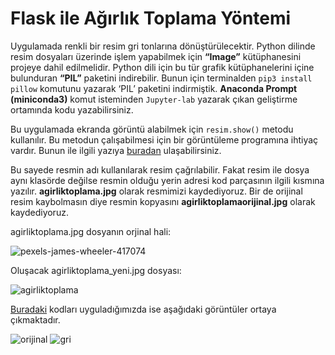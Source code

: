 # Flask ile Ağırlık Toplama Yöntemi

Uygulamada renkli bir resim gri tonlarına dönüştürülecektir. Python dilinde resim dosyaları üzerinde işlem yapabilmek için **“Image”** kütüphanesini projeye dahil edilmelidir. Python dili için bu tür grafik kütüphanelerini içine bulunduran **“PIL”** paketini indirebilir. Bunun için terminalden ```pip3 install pillow``` komutunu yazarak ‘PIL’ paketini indirmiştik. **Anaconda Prompt (miniconda3)** komut isteminden ``` Jupyter-lab ``` yazarak çıkan geliştirme ortamında kodu yazabilirsiniz.

Bu uygulamada ekranda görüntü alabilmek için ```resim.show()``` metodu kullanılır. Bu metodun çalışabilmesi için bir görüntüleme programına ihtiyaç vardır. Bunun ile ilgili yazıya [buradan](https://github.com/rumeysaustun/Flask/blob/main/05-%20Flask%20Sayfaya%20Kaynak%20Dosyalar%C4%B1%20Ekleme%20(CSS,JS,IMG%20vs).md#flask-sayfaya-kaynak-dosyalar%C4%B1-ekleme-cssjsimg-vsmd) ulaşabilirsiniz.

Bu sayede resmin adı kullanılarak resim çağrılabilir. Fakat resim ile dosya aynı klasörde değilse resmin olduğu yerin adresi kod parçasının ilgili kısmına yazılır. **agirliktoplama.jpg** olarak resmimizi kaydediyoruz. Bir de orijinal resim kaybolmasın diye resmin kopyasını **agirliktoplamaorijinal.jpg** olarak kaydediyoruz.

agirliktoplama.jpg dosyanın orjinal hali:

![pexels-james-wheeler-417074](https://user-images.githubusercontent.com/59111328/135749363-3be06750-ab4c-4ccb-91f2-73d9a2aba7f5.jpg)

Oluşacak agirliktoplama_yeni.jpg dosyası:

![agirliktoplama](https://user-images.githubusercontent.com/59111328/135749371-bba8afcc-0abc-4bc2-8e8c-12bede1803fe.jpg)

[Buradaki](https://github.com/rumeysaustun/Flask-ile-Goruntu-Isleme/blob/main/01-%20Ağırlık%20Toplama/Flask%20ile%20Ağırlık%20Toplama.py) kodları uyguladığımızda ise aşağıdaki görüntüler ortaya çıkmaktadır.

![orijinal](https://user-images.githubusercontent.com/59111328/135750717-6667a50e-58f3-49df-be1c-f5278f1c2f3f.PNG)
![gri](https://user-images.githubusercontent.com/59111328/135750719-b21ed629-fa2d-4e06-a836-04e42756d0f2.PNG)
